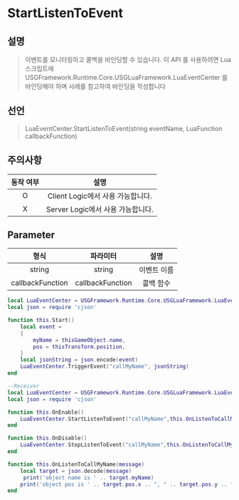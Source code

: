 # StartListenToEvent
## 설명
> 이벤트를 모니터링하고 콜백을 바인딩할 수 있습니다. 이 API 를 사용하려면 Lua 스크립트에 USGFramework.Runtime.Core.USGLuaFramework.LuaEventCenter 를 바인딩해야 하며 사례를 참고하여 바인딩을 작성합니다

## 선언
> LuaEventCenter.StartListenToEvent(string eventName, LuaFunction callbackFunction)

## 주의사항
| **동작 여부** |          **설명**          |
|:---------:|:------------------------:|
|     O     | Client Logic에서 사용 가능합니다. |
|     X     | Server Logic에서 사용 가능합니다. |


## Parameter
|      **형식**      |     **파라미터**     | **설명** |
|:----------------:|:----------------:|:------:|
|      string      |      string      | 이벤트 이름 |
| callbackFunction | callbackFunction | 콜백 함수  |


```lua
local LuaEventCenter = USGFramework.Runtime.Core.USGLuaFramework.LuaEventCenter
local json = require 'cjson'

function this.Start()
    local event = 
    {
    	myName = thisGameObject.name,
        pos = thisTransform.position,
    }
    local jsonString = json.encode(event)
    LuaEventCenter.TriggerEvent("callMyName", jsonString)
end
```

```lua
--Receiver
local LuaEventCenter = USGFramework.Runtime.Core.USGLuaFramework.LuaEventCenter
local json = require 'cjson'

function this.OnEnable()
    LuaEventCenter.StartListenToEvent("callMyName",this.OnListenToCallMyName)
end

function this.OnDisable()
    LuaEventCenter.StopListenToEvent("callMyName",this.OnListenToCallMyName)
end

function this.OnListenToCallMyName(message)
    local target = json.decode(message)
 	 print('object name is ' .. target.myName)
    print('object pos is ' .. target.pos.x .. ", " .. target.pos.y .. ", " .. target.pos.z)
end
```